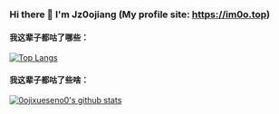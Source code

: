 ### Hi there 👋 I'm Jz0ojiang (My profile site: https://im0o.top)

#### 我这辈子都咕了哪些：

[![Top Langs](https://github-readme-stats.vercel.app/api/top-langs/?username=0ojixueseno0&layout=compact)](#)

#### 我这辈子都咕了些啥：

[![0ojixueseno0's github stats](https://github-readme-stats.vercel.app/api?username=0ojixueseno0&hide=contribs,prs)](https://im0o.top)
<!--
**0ojixueseno0/0ojixueseno0** is a ✨ _special_ ✨ repository because its `README.md` (this file) appears on your GitHub profile.

Here are some ideas to get you started:

- 🔭 I’m currently working on ...
- 🌱 I’m currently learning ...
- 👯 I’m looking to collaborate on ...
- 🤔 I’m looking for help with ...
- 💬 Ask me about ...
- 📫 How to reach me: ...
- 😄 Pronouns: ...
- ⚡ Fun fact: ...
-->

